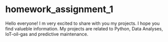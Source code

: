 # homework_assignment_1
Hello everyone!
I m very excited to share with you my projects. 
I hope you find valueble information. 
My projects are related to Python, Data Analyses, IoT-oil-gas and predictive maintenance. 
